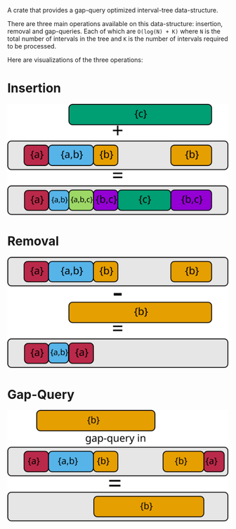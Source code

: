 A crate that provides a gap-query optimized interval-tree
data-structure.

There are three main operations available on this data-structure:
insertion, removal and gap-queries. Each of which are `O(log(N) + K)`
where `N` is the total number of intervals in the tree and `K` is the
number of intervals required to be processed.

Here are visualizations of the three operations:

# Insertion

![insertion](images/insertion.svg)

# Removal

![removal](images/removal.svg)

# Gap-Query

![gap-query](images/gap-query.svg)
